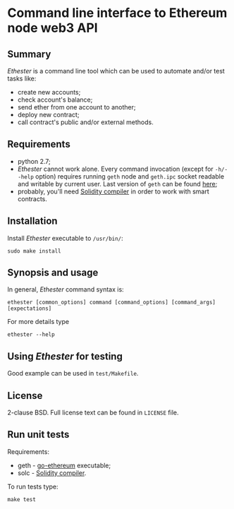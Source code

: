 # Command line interface to Ethereum node web3 API

## Summary

_Ethester_ is a command line tool which can be used to automate
and/or test tasks like:

* create new accounts;
* check account's balance;
* send ether from one account to another;
* deploy new contract;
* call contract's public and/or external methods.

## Requirements

* python 2.7;
* _Ethester_ cannot work alone. Every command invocation (except for
``-h/--help`` option) requires running ``geth`` node and ``geth.ipc``
socket readable and writable by current user. Last version of ``geth``
can be found [here](https://github.com/ethereum/go-ethereum/);
* probably, you'll need
[Solidity compiler](https://github.com/ethereum/solidity)
in order to work with smart contracts.

## Installation

Install _Ethester_ executable to ``/usr/bin/``:

```
sudo make install
```

## Synopsis and usage

In general, _Ethester_ command syntax is:

```
ethester [common_options] command [command_options] [command_args] [expectations]
```

For more details type

```
ethester --help
```

## Using _Ethester_ for testing

Good example can be used in ``test/Makefile``.

## License

2-clause BSD. Full license text can be found in ``LICENSE`` file.

## Run unit tests

Requirements:

* geth - [go-ethereum](https://github.com/ethereum/go-ethereum/) executable;
* solc - [Solidity compiler](https://github.com/ethereum/solidity).

To run tests type:

```
make test
```
